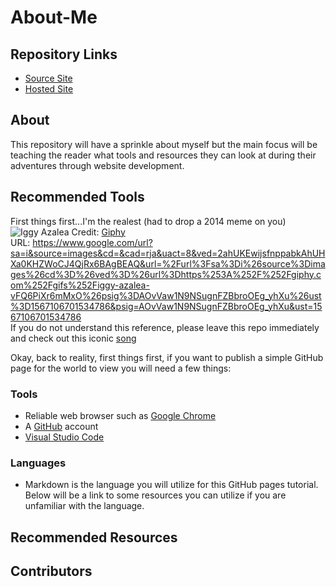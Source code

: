 # About-Me

## Repository Links
- [Source Site](https://github.com/AshleyStanbridge96/about-me) 
- [Hosted Site](https://ashleystanbridge96.github.io/about-me/) 

## About
This repository will have a sprinkle about myself but the main focus will be teaching the reader what tools and resources they can look at during their adventures through website development.
## Recommended Tools
First things first...I'm the realest (had to drop a 2014 meme on you)
![Iggy Azalea](https://media.giphy.com/media/vFQ6PiXr6mMxO/giphy.gif)
Credit: [Giphy](https://www.google.com/url?sa=i&source=images&cd=&cad=rja&uact=8&ved=2ahUKEwijsfnppabkAhUHXa0KHZWoCJ4QjRx6BAgBEAQ&url=%2Furl%3Fsa%3Di%26source%3Dimages%26cd%3D%26ved%3D%26url%3Dhttps%253A%252F%252Fgiphy.com%252Fgifs%252Figgy-azalea-vFQ6PiXr6mMxO%26psig%3DAOvVaw1N9NSugnFZBbroOEg_yhXu%26ust%3D1567106701534786&psig=AOvVaw1N9NSugnFZBbroOEg_yhXu&ust=1567106701534786)<br/>
URL: https://www.google.com/url?sa=i&source=images&cd=&cad=rja&uact=8&ved=2ahUKEwijsfnppabkAhUHXa0KHZWoCJ4QjRx6BAgBEAQ&url=%2Furl%3Fsa%3Di%26source%3Dimages%26cd%3D%26ved%3D%26url%3Dhttps%253A%252F%252Fgiphy.com%252Fgifs%252Figgy-azalea-vFQ6PiXr6mMxO%26psig%3DAOvVaw1N9NSugnFZBbroOEg_yhXu%26ust%3D1567106701534786&psig=AOvVaw1N9NSugnFZBbroOEg_yhXu&ust=1567106701534786
<br/>If you do not understand this reference, please leave this repo immediately and check out this iconic [song](https://www.youtube.com/watch?v=O-zpOMYRi0w) 

Okay, back to reality, first things first, if you want to publish a simple GitHub page for the world to view you will need a few things:
### Tools
- Reliable web browser such as [Google Chrome](https://www.google.com/chrome/)
- A [GitHub](https://github.com/) account
- [Visual Studio Code](https://code.visualstudio.com/)

### Languages
- Markdown is the language you will utilize for this GitHub pages tutorial. Below will be a link to some resources you can utilize if you are unfamiliar with the language.
## Recommended Resources

## Contributors